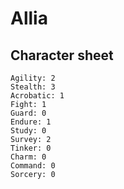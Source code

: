# Allia

## Character sheet

```
Agility: 2
Stealth: 3
Acrobatic: 1
Fight: 1
Guard: 0
Endure: 1
Study: 0
Survey: 2
Tinker: 0
Charm: 0
Command: 0
Sorcery: 0
```
